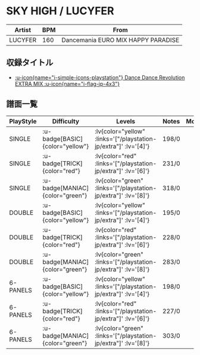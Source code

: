 # SKY HIGH / LUCYFER

|Artist|BPM|From|
|------|---|----|
|LUCYFER|160|Dancemania EURO MIX HAPPY PARADISE|

## 収録タイトル

- [ :u-icon{name="i-simple-icons-playstation"} Dance Dance Revolution EXTRA MIX :u-icon{name="i-flag-jp-4x3"} ](/playstation-jp/extra)

## 譜面一覧

|PlayStyle|Difficulty|Levels|Notes|Movie|
|---------|----------|------|-----|-----|
|SINGLE| :u-badge[BASIC]{color="yellow"} | :lv{color="yellow" :links='["/playstation-jp/extra"]' :lv='[4]'} |198/0||
|SINGLE| :u-badge[TRICK]{color="red"} | :lv{color="red" :links='["/playstation-jp/extra"]' :lv='[6]'} |231/0||
|SINGLE| :u-badge[MANIAC]{color="green"} | :lv{color="green" :links='["/playstation-jp/extra"]' :lv='[8]'} |318/0||
|DOUBLE| :u-badge[BASIC]{color="yellow"} | :lv{color="yellow" :links='["/playstation-jp/extra"]' :lv='[4]'} |195/0||
|DOUBLE| :u-badge[TRICK]{color="red"} | :lv{color="red" :links='["/playstation-jp/extra"]' :lv='[6]'} |228/0||
|DOUBLE| :u-badge[MANIAC]{color="green"} | :lv{color="green" :links='["/playstation-jp/extra"]' :lv='[8]'} |283/0||
|6-PANELS| :u-badge[BASIC]{color="yellow"} | :lv{color="yellow" :links='["/playstation-jp/extra"]' :lv='[4]'} |198/0||
|6-PANELS| :u-badge[TRICK]{color="red"} | :lv{color="red" :links='["/playstation-jp/extra"]' :lv='[6]'} |227/0||
|6-PANELS| :u-badge[MANIAC]{color="green"} | :lv{color="green" :links='["/playstation-jp/extra"]' :lv='[8]'} |303/0||

